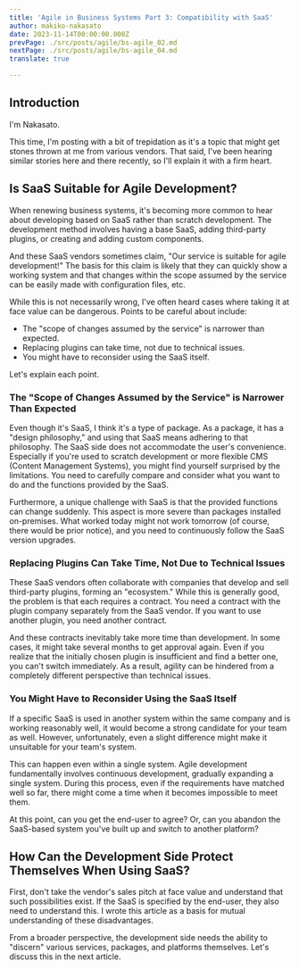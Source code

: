 ```yaml
---
title: 'Agile in Business Systems Part 3: Compatibility with SaaS'
author: makiko-nakasato
date: 2023-11-14T00:00:00.000Z
prevPage: ./src/posts/agile/bs-agile_02.md
nextPage: ./src/posts/agile/bs-agile_04.md
translate: true

---
```





## Introduction
I'm Nakasato.

This time, I'm posting with a bit of trepidation as it's a topic that might get stones thrown at me from various vendors. That said, I've been hearing similar stories here and there recently, so I'll explain it with a firm heart.

## Is SaaS Suitable for Agile Development?
When renewing business systems, it's becoming more common to hear about developing based on SaaS rather than scratch development. The development method involves having a base SaaS, adding third-party plugins, or creating and adding custom components.

And these SaaS vendors sometimes claim, "Our service is suitable for agile development!" The basis for this claim is likely that they can quickly show a working system and that changes within the scope assumed by the service can be easily made with configuration files, etc.

While this is not necessarily wrong, I've often heard cases where taking it at face value can be dangerous. Points to be careful about include:
- The "scope of changes assumed by the service" is narrower than expected.
- Replacing plugins can take time, not due to technical issues.
- You might have to reconsider using the SaaS itself.

Let's explain each point.

### The "Scope of Changes Assumed by the Service" is Narrower Than Expected
Even though it's SaaS, I think it's a type of package. As a package, it has a "design philosophy," and using that SaaS means adhering to that philosophy. The SaaS side does not accommodate the user's convenience. Especially if you're used to scratch development or more flexible CMS (Content Management Systems), you might find yourself surprised by the limitations. You need to carefully compare and consider what you want to do and the functions provided by the SaaS.

Furthermore, a unique challenge with SaaS is that the provided functions can change suddenly. This aspect is more severe than packages installed on-premises. What worked today might not work tomorrow (of course, there would be prior notice), and you need to continuously follow the SaaS version upgrades.

### Replacing Plugins Can Take Time, Not Due to Technical Issues
These SaaS vendors often collaborate with companies that develop and sell third-party plugins, forming an "ecosystem." While this is generally good, the problem is that each requires a contract. You need a contract with the plugin company separately from the SaaS vendor. If you want to use another plugin, you need another contract.

And these contracts inevitably take more time than development. In some cases, it might take several months to get approval again. Even if you realize that the initially chosen plugin is insufficient and find a better one, you can't switch immediately. As a result, agility can be hindered from a completely different perspective than technical issues.

### You Might Have to Reconsider Using the SaaS Itself
If a specific SaaS is used in another system within the same company and is working reasonably well, it would become a strong candidate for your team as well. However, unfortunately, even a slight difference might make it unsuitable for your team's system.

This can happen even within a single system. Agile development fundamentally involves continuous development, gradually expanding a single system. During this process, even if the requirements have matched well so far, there might come a time when it becomes impossible to meet them.

At this point, can you get the end-user to agree?
Or, can you abandon the SaaS-based system you've built up and switch to another platform?

## How Can the Development Side Protect Themselves When Using SaaS?
First, don't take the vendor's sales pitch at face value and understand that such possibilities exist. If the SaaS is specified by the end-user, they also need to understand this. I wrote this article as a basis for mutual understanding of these disadvantages.

From a broader perspective, the development side needs the ability to "discern" various services, packages, and platforms themselves.
Let's discuss this in the next article.
